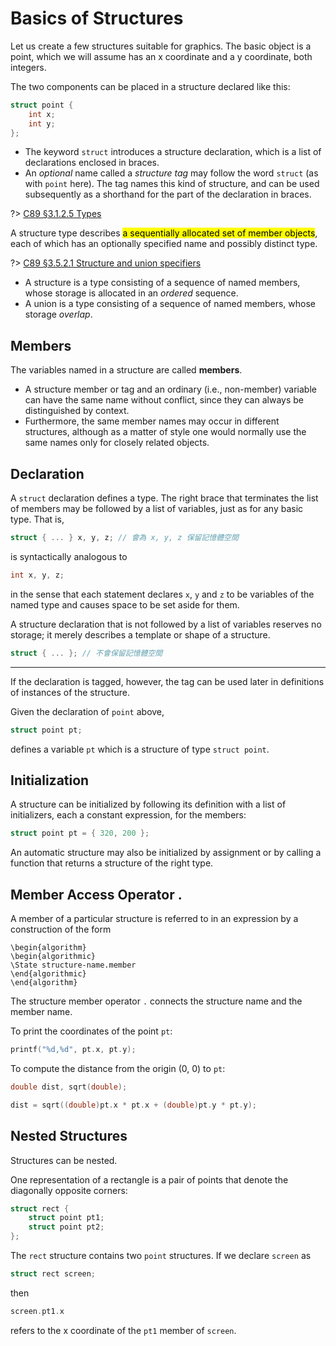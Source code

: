 # Basics of Structures

Let us create a few structures suitable for graphics. The basic object is a point, which we will assume has an x coordinate and a y coordinate, both integers.

The two components can be placed in a structure declared like this:

```c
struct point {
    int x;
    int y;
};
```

- The keyword `struct` introduces a structure declaration, which is a list of declarations enclosed in braces.
- An *optional* name called a *structure tag* may follow the word `struct` (as with `point` here). The tag names this kind of structure, and can be used subsequently as a shorthand for the part of the declaration in braces.

<div class="alert-note">

?> [C89 &sect;3.1.2.5 Types][]

A structure type describes <mark>a sequentially allocated set of member objects</mark>, each of which has an optionally specified name and possibly distinct type.

[C89 &sect;3.1.2.5 Types]: https://port70.net/~nsz/c/c89/c89-draft.html#3.1.2.5

</div>

<div class="alert-note">

?> [C89 &sect;3.5.2.1 Structure and union specifiers][]

- A structure is a type consisting of a sequence of named members, whose storage is allocated in an *ordered* sequence.
- A union is a type consisting of a sequence of named members, whose storage *overlap*.

[C89 &sect;3.5.2.1 Structure and union specifiers]: https://port70.net/~nsz/c/c89/c89-draft.html#3.5.2.1

</div>

## Members

The variables named in a structure are called **members**.

- A structure member or tag and an ordinary (i.e., non-member) variable can have the same name without conflict, since they can always be distinguished by context.
- Furthermore, the same member names may occur in different structures, although as a matter of style one would normally use the same names only for closely related objects.

## Declaration

A `struct` declaration defines a type. The right brace that terminates the list of members may be followed by a list of variables, just as for any basic type. That is,

```c
struct { ... } x, y, z; // 會為 x, y, z 保留記憶體空間
```

is syntactically analogous to

```c
int x, y, z;
```

in the sense that each statement declares `x`, `y` and `z` to be variables of the named type and causes space to be set aside for them.

A structure declaration that is not followed by a list of variables reserves no storage; it merely describes a template or shape of a structure.

```c
struct { ... }; // 不會保留記憶體空間
```

---

If the declaration is tagged, however, the tag can be used later in definitions of instances of the structure.

<div class="alert-example">

Given the declaration of `point` above,

```c
struct point pt;
```

defines a variable `pt` which is a structure of type `struct point`.

</div>

## Initialization

A structure can be initialized by following its definition with a list of initializers, each a constant expression, for the members:

```c
struct point pt = { 320, 200 };
```

An automatic structure may also be initialized by assignment or by calling a function that returns a structure of the right type.

## Member Access Operator .

A member of a particular structure is referred to in an expression by a construction of the form

```algorithm
\begin{algorithm}
\begin{algorithmic}
\State structure-name.member
\end{algorithmic}
\end{algorithm}
```

The structure member operator `.` connects the structure name and the member name.

<div class="alert-example">

To print the coordinates of the point `pt`:

```c
printf("%d,%d", pt.x, pt.y);
```

</div>

<div class="alert-example">

To compute the distance from the origin (0, 0) to `pt`:

```c
double dist, sqrt(double);

dist = sqrt((double)pt.x * pt.x + (double)pt.y * pt.y);
```

</div>

## Nested Structures

Structures can be nested.

<div class="alert-example">

One representation of a rectangle is a pair of points that denote the diagonally opposite corners:

<div id="representation-of-a-rectangle"></div>

```c
struct rect {
    struct point pt1;
    struct point pt2;
};
```

The `rect` structure contains two `point` structures. If we declare `screen` as

```c
struct rect screen;
```

then

```c
screen.pt1.x
```

refers to the x coordinate of the `pt1` member of `screen`.

<script src="./notes/programming-language/c/c89/ch06/js/6-1.js"></script>

</div>
